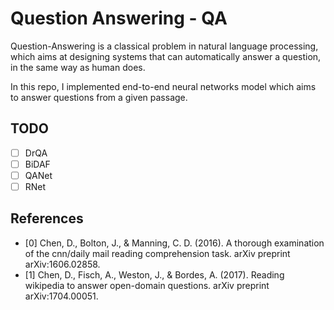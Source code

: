 # Question Answering - QA

Question-Answering is a classical problem in natural language processing, which aims at designing systems that can automatically answer a question, in the same way as human does.

In this repo, I implemented end-to-end neural networks model which aims to answer questions from a given passage.

## TODO

- [ ] DrQA
- [ ] BiDAF
- [ ] QANet
- [ ] RNet

## References

- [0] Chen, D., Bolton, J., & Manning, C. D. (2016). A thorough examination of the cnn/daily mail reading comprehension task. arXiv preprint arXiv:1606.02858.
- [1] Chen, D., Fisch, A., Weston, J., & Bordes, A. (2017). Reading wikipedia to answer open-domain questions. arXiv preprint arXiv:1704.00051.
